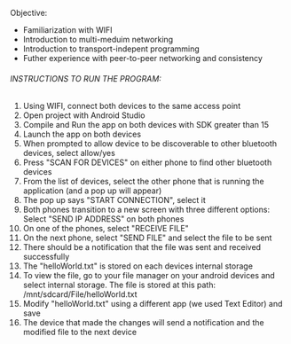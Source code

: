
Objective: 
* Familiarization with WIFI
* Introduction to multi-meduim networking
* Introduction to transport-indepent programming
* Futher experience with peer-to-peer networking and consistency

###### INSTRUCTIONS TO RUN THE PROGRAM:
1. Using WIFI, connect both devices to the same access point
2. Open project with Android Studio
3. Compile and Run the app on both devices with SDK greater than 15
4. Launch the app on both devices
5. When prompted to allow device to be discoverable to other bluetooth devices, select allow/yes
6. Press "SCAN FOR DEVICES" on either phone to find other bluetooth devices
7. From the list of devices, select the other phone that is running the application (and a pop up will appear)
8. The pop up says "START CONNECTION", select it
9. Both phones transition to a new screen with three different options: Select "SEND IP ADDRESS" on both phones
10. On one of the phones, select "RECEIVE FILE"
11. On the next phone, select "SEND FILE" and select the file to be sent
12. There should be a notification that the file was sent and received successfully
13. The "helloWorld.txt" is stored on each devices internal storage 
14. To view the file, go to your file manager on your android devices and select internal storage. The file is stored at this path: /mnt/sdcard/File/helloWorld.txt
15. Modify "helloWorld.txt" using a different app (we used Text Editor) and save
16. The device that made the changes will send a notification and the modified file to the next device
